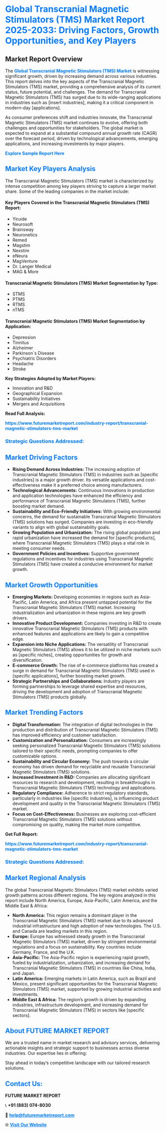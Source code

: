 <h1 style="color: #007BFF;">Global Transcranial Magnetic Stimulators (TMS) Market Report 2025-2033: Driving Factors, Growth Opportunities, and Key Players</h1>

<section id="overview">
<h2>Market Report Overview</h2>
<p>The <a href="https://www.futuremarketreport.com/industry-report/transcranial-magnetic-stimulators-tms-market" style="color: #007BFF; text-decoration: none;"><strong>Global Transcranial Magnetic Stimulators (TMS) Market</strong></a> is witnessing significant growth, driven by increasing demand across various industries. This report delves into the key aspects of the Transcranial Magnetic Stimulators (TMS) market, providing a comprehensive analysis of its current status, future potential, and challenges. The demand for Transcranial Magnetic Stimulators (TMS) has surged due to its wide-ranging applications in industries such as [insert industries], making it a critical component in modern-day [applications].</p>
<p>As consumer preferences shift and industries innovate, the Transcranial Magnetic Stimulators (TMS) market continues to evolve, offering both challenges and opportunities for stakeholders. The global market is expected to expand at a substantial compound annual growth rate (CAGR) over the forecast period, driven by technological advancements, emerging applications, and increasing investments by major players.</p>
</section>

<section id="overview">
<p><a href="https://www.futuremarketreport.com/request-sample/reportId=80136" style="color: #007BFF; text-decoration: none;"><strong>Explore Sample Report Here</strong></a></p>
</section>

<section id="key-players">
<h2 style="color: #007BFF;">Market Key Players Analysis</h2>
<p>The Transcranial Magnetic Stimulators (TMS) market is characterized by intense competition among key players striving to capture a larger market share. Some of the leading companies in the market include:</p>
<h4>Key Players Covered in the Transcranial Magnetic Stimulators (TMS) Report:</h4>
<ul><li>Yiruide</li><li>Neurosoft</li><li>Brainsway</li><li>Neuronetics</li><li>Remed</li><li>Magstim</li><li>Nexstim</li><li>eNeura</li><li>MagVenture</li><li>Dr. Langer Medical</li><li>MAG &amp; More</li></ul>
<h4>Transcranial Magnetic Stimulators (TMS) Market Segmentation by Type:</h4>
<ul><li>STMS</li><li>PTMS</li><li>RTMS</li><li>nTMS</li></ul>

<h4>Transcranial Magnetic Stimulators (TMS) Market Segmentation by Application:</h4>
<ul><li>Depression</li><li>Tinnitus</li><li>Alzheimer</li><li>Parkinson`s Disease</li><li>Psychiatric Disorders</li><li>Headache</li><li>Stroke</li></ul>
<p><strong>Key Strategies Adopted by Market Players:</strong></p>
<ul>
<li>Innovation and R&D</li>
<li>Geographical Expansion</li>
<li>Sustainability Initiatives</li>
<li>Mergers and Acquisitions</li>
</ul>
</section>

<section>
<p><strong>Read Full Analysis: </strong></p><a href="https://www.futuremarketreport.com/industry-report/transcranial-magnetic-stimulators-tms-market" style="color: #007BFF; text-decoration: none;"><strong>https://www.futuremarketreport.com/industry-report/transcranial-magnetic-stimulators-tms-market</strong></a>
<h3 style="color: #007BFF;">Strategic Questions Addressed:</h3>
</section>

<section id="driving-factors">
<h2 style="color: #007BFF;">Market Driving Factors</h2>
<ul>
<li><strong>Rising Demand Across Industries:</strong> The increasing adoption of Transcranial Magnetic Stimulators (TMS) in industries such as [specific industries] is a major growth driver. Its versatile applications and cost-effectiveness make it a preferred choice among manufacturers.</li>
<li><strong>Technological Advancements:</strong> Continuous innovations in production and application technologies have enhanced the efficiency and performance of Transcranial Magnetic Stimulators (TMS), further boosting market demand.</li>
<li><strong>Sustainability and Eco-Friendly Initiatives:</strong> With growing environmental concerns, the demand for sustainable Transcranial Magnetic Stimulators (TMS) solutions has surged. Companies are investing in eco-friendly variants to align with global sustainability goals.</li>
<li><strong>Growing Population and Urbanization:</strong> The rising global population and rapid urbanization have increased the demand for [specific products], where Transcranial Magnetic Stimulators (TMS) plays a vital role in meeting consumer needs.</li>
<li><strong>Government Policies and Incentives:</strong> Supportive government regulations and incentives for industries using Transcranial Magnetic Stimulators (TMS) have created a conducive environment for market growth.</li>
</ul>
</section>

<section id="growth-opportunities">
<h2 style="color: #007BFF;">Market Growth Opportunities</h2>
<ul>
<li><strong>Emerging Markets:</strong> Developing economies in regions such as Asia-Pacific, Latin America, and Africa present untapped potential for the Transcranial Magnetic Stimulators (TMS) market. Increasing industrialization and urbanization in these regions are key growth drivers.</li>
<li><strong>Innovative Product Development:</strong> Companies investing in R&D to create innovative Transcranial Magnetic Stimulators (TMS) products with enhanced features and applications are likely to gain a competitive edge.</li>
<li><strong>Expansion into Niche Applications:</strong> The versatility of Transcranial Magnetic Stimulators (TMS) allows it to be utilized in niche markets such as [specific niches], creating opportunities for growth and diversification.</li>
<li><strong>E-commerce Growth:</strong> The rise of e-commerce platforms has created a surge in demand for Transcranial Magnetic Stimulators (TMS) used in [specific applications], further boosting market growth.</li>
<li><strong>Strategic Partnerships and Collaborations:</strong> Industry players are forming partnerships to leverage shared expertise and resources, driving the development and adoption of Transcranial Magnetic Stimulators (TMS) products globally.</li>
</ul>
</section>

<section id="trending-factors">
<h2 style="color: #007BFF;">Market Trending Factors</h2>
<ul>
<li><strong>Digital Transformation:</strong> The integration of digital technologies in the production and distribution of Transcranial Magnetic Stimulators (TMS) has improved efficiency and customer satisfaction.</li>
<li><strong>Customization and Personalization:</strong> Consumers are increasingly seeking personalized Transcranial Magnetic Stimulators (TMS) solutions tailored to their specific needs, prompting companies to offer customizable options.</li>
<li><strong>Sustainability and Circular Economy:</strong> The push towards a circular economy has driven demand for recyclable and reusable Transcranial Magnetic Stimulators (TMS) solutions.</li>
<li><strong>Increased Investment in R&D:</strong> Companies are allocating significant resources to research and development, resulting in breakthroughs in Transcranial Magnetic Stimulators (TMS) technology and applications.</li>
<li><strong>Regulatory Compliance:</strong> Adherence to strict regulatory standards, particularly in industries like [specific industries], is influencing product development and quality in the Transcranial Magnetic Stimulators (TMS) market.</li>
<li><strong>Focus on Cost-Effectiveness:</strong> Businesses are exploring cost-efficient Transcranial Magnetic Stimulators (TMS) solutions without compromising on quality, making the market more competitive.</li>
</ul>
</section>

<section>
<p><strong>Get Full Report: </strong></p><a href="https://www.futuremarketreport.com/industry-report/transcranial-magnetic-stimulators-tms-market" style="color: #007BFF; text-decoration: none;"><strong>https://www.futuremarketreport.com/industry-report/transcranial-magnetic-stimulators-tms-market</strong></a>
<h3 style="color: #007BFF;">Strategic Questions Addressed:</h3>
</section>


<section id="regional-analysis">
<h2 style="color: #007BFF;">Market Regional Analysis</h2>
<p>The global Transcranial Magnetic Stimulators (TMS) market exhibits varied growth patterns across different regions. The key regions analyzed in this report include North America, Europe, Asia-Pacific, Latin America, and the Middle East & Africa:</p>
<ul>
<li><strong>North America:</strong> This region remains a dominant player in the Transcranial Magnetic Stimulators (TMS) market due to its advanced industrial infrastructure and high adoption of new technologies. The U.S. and Canada are leading markets in this region.</li>
<li><strong>Europe:</strong> Europe has witnessed steady growth in the Transcranial Magnetic Stimulators (TMS) market, driven by stringent environmental regulations and a focus on sustainability. Key countries include Germany, France, and the U.K.</li>
<li><strong>Asia-Pacific:</strong> The Asia-Pacific region is experiencing rapid growth, fueled by industrialization, urbanization, and increasing demand for Transcranial Magnetic Stimulators (TMS) in countries like China, India, and Japan.</li>
<li><strong>Latin America:</strong> Emerging markets in Latin America, such as Brazil and Mexico, present significant opportunities for the Transcranial Magnetic Stimulators (TMS) market, supported by growing industrial activities and investments.</li>
<li><strong>Middle East & Africa:</strong> The region’s growth is driven by expanding industries, infrastructure development, and increasing demand for Transcranial Magnetic Stimulators (TMS) in sectors like [specific sectors].</li>
</ul>
</section>

<footer>
<h2 style="color: #007BFF;">About FUTURE MARKET REPORT</h2>
<p>We are a trusted name in market research and advisory services, delivering actionable insights and strategic support to businesses across diverse industries. Our expertise lies in offering:</p>

<p>Stay ahead in today’s competitive landscape with our tailored research solutions.</p>

<h2 style="color: #007BFF;">Contact Us:</h2>
<p><strong>FUTURE MARKET REPORT</strong></p>
<p>📞 <strong>+91 (883) 074-8030</strong></p>
<p>📧 <strong><a href="mailto:help@futuremarketreport.com" style="color: #007BFF;">help@futuremarketreport.com</a></strong></p>
<p>🌐 <strong><a href="https://www.futuremarketreport.com/" style="color: #007BFF;">Visit Our Website</a></strong></p>
</footer>